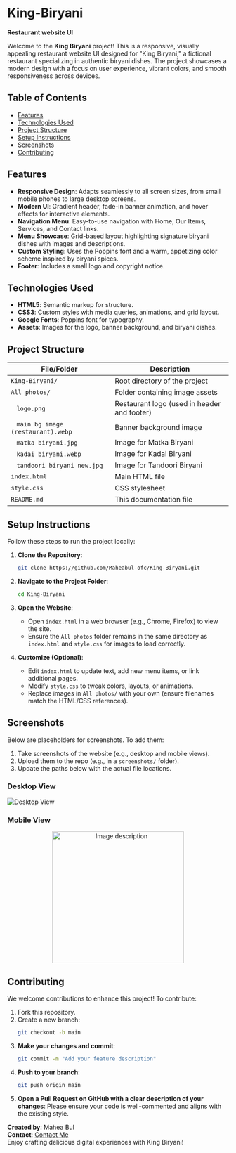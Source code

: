 # King-Biryani
**Restaurant website UI**


Welcome to the **King Biryani** project! This is a responsive, visually appealing restaurant website UI designed for "King Biryani," a fictional restaurant specializing in authentic biryani dishes. The project showcases a modern design with a focus on user experience, vibrant colors, and smooth responsiveness across devices.

## Table of Contents
- [Features](#features)
- [Technologies Used](#technologies-used)
- [Project Structure](#project-structure)
- [Setup Instructions](#setup-instructions)
- [Screenshots](#screenshots)
- [Contributing](#contributing)

## Features
- **Responsive Design**: Adapts seamlessly to all screen sizes, from small mobile phones to large desktop screens.
- **Modern UI**: Gradient header, fade-in banner animation, and hover effects for interactive elements.
- **Navigation Menu**: Easy-to-use navigation with Home, Our Items, Services, and Contact links.
- **Menu Showcase**: Grid-based layout highlighting signature biryani dishes with images and descriptions.
- **Custom Styling**: Uses the Poppins font and a warm, appetizing color scheme inspired by biryani spices.
- **Footer**: Includes a small logo and copyright notice.

## Technologies Used
- **HTML5**: Semantic markup for structure.
- **CSS3**: Custom styles with media queries, animations, and grid layout.
- **Google Fonts**: Poppins font for typography.
- **Assets**: Images for the logo, banner background, and biryani dishes.

## Project Structure

| File/Folder                  | Description                                      |
|------------------------------|--------------------------------------------------|
| `King-Biryani/`              | Root directory of the project                   |
| `All photos/`                | Folder containing image assets                  |
| &nbsp;&nbsp;&nbsp;`logo.png` | Restaurant logo (used in header and footer)      |
| &nbsp;&nbsp;&nbsp;`main bg image (restaurant).webp` | Banner background image                  |
| &nbsp;&nbsp;&nbsp;`matka biryani.jpg` | Image for Matka Biryani                   |
| &nbsp;&nbsp;&nbsp;`kadai biryani.webp` | Image for Kadai Biryani                   |
| &nbsp;&nbsp;&nbsp;`tandoori biryani new.jpg` | Image for Tandoori Biryani               |
| `index.html`                 | Main HTML file                                  |
| `style.css`                  | CSS stylesheet                                  |
| `README.md`                  | This documentation file                         |

## Setup Instructions
Follow these steps to run the project locally:

1. **Clone the Repository**:
   ```bash
   git clone https://github.com/Maheabul-ofc/King-Biryani.git
2. **Navigate to the Project Folder**:
   ```bash
   cd King-Biryani

3. **Open the Website**:
   - Open `index.html` in a web browser (e.g., Chrome, Firefox) to view the site.
   - Ensure the `All photos` folder remains in the same directory as `index.html` and `style.css` for images to load correctly.

4. **Customize (Optional)**:
   - Edit `index.html` to update text, add new menu items, or link additional pages.
   - Modify `style.css` to tweak colors, layouts, or animations.
   - Replace images in `All photos/` with your own (ensure filenames match the HTML/CSS references).

## Screenshots
Below are placeholders for screenshots. To add them:
1. Take screenshots of the website (e.g., desktop and mobile views).
2. Upload them to the repo (e.g., in a `screenshots/` folder).
3. Update the paths below with the actual file locations.

### Desktop View
![Desktop View](./All%20photos/desktop%20view.png)

### Mobile View
<div align="center">
  <img src="./All%20photos/mobile%20view.png" alt="Image description" width="300">
</div>



## Contributing
We welcome contributions to enhance this project! To contribute:
1. Fork this repository.
2. Create a new branch:
   ```bash
   git checkout -b main

3. **Make your changes and commit**:
   ```bash
   git commit -m "Add your feature description"

4. **Push to your branch**:
   ```bash
   git push origin main
5. **Open a Pull Request on GitHub with a clear description of your changes**:
   Please ensure your code is well-commented and aligns with the existing style.


**Created by**: Mahea Bul <br>
**Contact**: 
[Contact Me](mailto:maheabulwork@gmail.com)
<br>Enjoy crafting delicious digital experiences with King Biryani!
